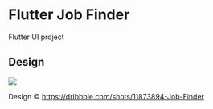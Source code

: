 # Flutter Job Finder

Flutter UI project

## Design

<img src="https://cdn.dribbble.com/users/2090638/screenshots/11873894/media/c65f602910911404f318b8bfd4efc2cf.png">

Design ©️ https://dribbble.com/shots/11873894-Job-Finder
